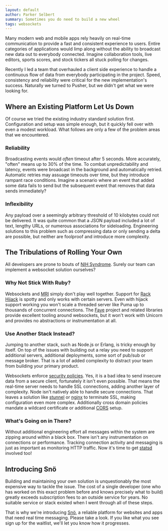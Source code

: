 ```yaml
---
layout: default
author: Parker Selbert
summary: Sometimes you do need to build a new wheel
tags: websockets
---
```


Many modern web and mobile apps rely heavily on real-time communication to
provide a fast and consistent experience to users. Entire categories of
applications would limp along without the ability to broadcast new data out to
everybody connected. Imagine collaboration tools, live editors, sports scores,
and stock tickers all stuck polling for changes.

Recently I led a team that overhauled a client side experience to handle a
continuous flow of data from everybody participating in the project. Speed,
consistency and reliability were critical for the new implementation's success.
Naturally we turned to Pusher, but we didn't get what we were looking for.

## Where an Existing Platform Let Us Down

Of course we tried the existing industry standard solution first. Configuration
and setup was simple enough, but it quickly fell over with even a modest
workload. What follows are only a few of the problem areas that we encountered.

### Reliability

Broadcasting events would *often* timeout after 5 seconds. More accurately,
"often" means up to 30% of the time. To combat unpredictability and latency,
events were broadcast in the background and automatically retried. Automatic
retries may assuage timeouts over time, but they introduce rampant race
conditions. Imagine a scenario where an event that added some data fails to send
but the subsequent event that removes that data sends immediately?

### Inflexibility

Any payload over a seemingly arbitrary threshold of 10 kilobytes could not be
delivered. It was quite common that a JSON payload included a lot of text,
lengthy URLs, or numerous associations for sideloading. Engineering solutions
to this problem such as compressing data or only sending a delta are possible,
but neither are foolproof and introduce more complexity.

## The Tribulations of Rolling Your Own

All developers are prone to bouts of [NIH Syndrome][nih]. Surely our team can
implement a websocket solution ourselves?

### Why Not Stick With Ruby?

Websockets and [MRI][mri] simply don't play well together. Support for [Rack
Hijack][hijack] is spotty and only works with certain servers. Even with hijack
support working you won't scale a threaded server like Puma up to thousands of
concurrent connections. The [Faye][faye] project and related libraries provide
excellent tooling around websockets, but it won't work with Unicorn and provides
no abstractions or instrumentation at all.

### Use Another Stack Instead?

Jumping to another stack, such as Node.js or Erlang, is tricky enough by itself.
On top of the issues with building out a relay you need to support additional
servers, additional deployments, some sort of pub/sub or message broker. That is
a lot of added complexity to distract your team from building your primary
product.

Websockets enforce [security policies][wssec]. Yes, it is a bad idea to send
insecure data from a secure client, fortunately it isn't even possible. That
means the real-time server needs to handle SSL connections, adding another layer
of complexity. Node isn't natively able to handle secure connections. That
leaves a solution like [stunnel][stunnel] or [nginx][nginxssl] to terminate SSL,
making configuration even more complex. Additionally cross domain policies
mandate a wildcard certificate or additional [CORS][cors] setup.

### What's Going on in There?

Without additional engineering effort all messages within the system are zipping
around within a black box. There isn't any instrumentation on connections or
performance. Tracking connection activity and messaging is just as important as
monitoring HTTP traffic. Now it's time to get [statsd][statsd] involved too!

## Introducing Snö

Building and maintaining your own solution is unquestionably the most expensive
way to tackle the issue. The cost of a single developer (one who has worked on
this exact problem before and knows precisely what to build) greatly exceeds
subscription fees to an outside service for years. No suitable service or stack
existed when I went through all of these steps.

That is why we're introducing [Snö][sno], a reliable platform for websites and
apps that need real time messaging. Please take a look. If you like what you see
sign up for the waitlist, we'll let you know how it progresses.

[mri]: https://en.wikipedia.org/wiki/Ruby_MRI
[hijack]: https://github.com/rack/rack/pull/481
[faye]: http://faye.jcoglan.com/ruby/websockets.html
[wssec]: http://blog.kaazing.com/2012/02/28/html5-websocket-security-is-strong/
[stunnel]: https://www.stunnel.org/index.html
[nginxssl]: http://nginx.com/resources/admin-guide/nginx-ssl-termination/
[cors]: https://en.wikipedia.org/wiki/Cross-origin_resource_sharing
[statsd]: https://github.com/etsy/statsd
[sno]: http://snoapp.io
[nih]: https://en.wikipedia.org/wiki/Not_invented_here
